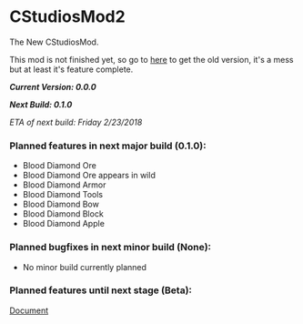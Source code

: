 # CStudiosMod2
The New CStudiosMod. 

This mod is not finished yet, so go to [here](teamcstudios.pro/CStudiosMod) to get the old version, it's  a mess but at least it's feature complete.

***Current Version: 0.0.0***

***Next Build: 0.1.0***

*ETA of next build: Friday 2/23/2018*

### Planned features in next major build (0.1.0):
- Blood Diamond Ore
- Blood Diamond Ore appears in wild
- Blood Diamond Armor
- Blood Diamond Tools
- Blood Diamond Bow
- Blood Diamond Block
- Blood Diamond Apple
### Planned bugfixes in next minor build (None):
- No minor build currently planned

### Planned features until next stage (Beta):

 [Document](https://docs.google.com/document/d/1UkmXEk-Hc_ShE9AJSIyjhweGXfwMqMpUhbA73O5-pl8/edit#heading=h.5zof30l0u387)
